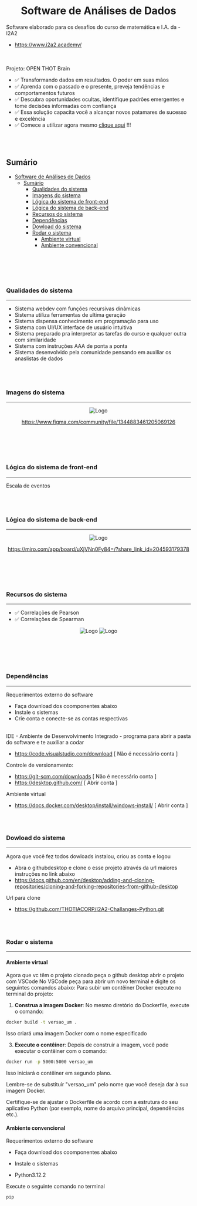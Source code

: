 <div align="center">
  
# Software de Análises de Dados
</div>
Software elaborado para os desafios do curso de matemática e I.A. da - I2A2

- https://www.i2a2.academy/

<br><br>
Projeto: OPEN THOT Brain
- ✅ Transformando dados em resultados. O poder em suas mãos
- ✅ Aprenda com o passado e o presente, preveja tendências e comportamentos futuros
- ✅ Descubra oportunidades ocultas, identifique padrões emergentes e tome decisões informadas com confiança
- ✅ Essa solução capacita você a alcançar novos patamares de sucesso e excelência
- ✅ Comece a utilizar agora mesmo [clique aqui](http://thotiacorp.com.br:5010/) !!!
<br><br><br><br>

## Sumário  
- [Software de Análises de Dados](#software-de-análises-de-dados)
  - [Sumário](#sumário)
    - [Qualidades do sistema](#qualidades-do-sistema)
    - [Imagens do sistema](#imagens-do-sistema)
    - [Lógica do sistema de front-end](#lógica-do-sistema-de-front-end)
    - [Lógica do sistema de back-end](#lógica-do-sistema-de-back-end)
    - [Recursos do sistema](#recursos-do-sistema)
    - [Dependências](#dependências)
    - [Dowload do sistema](#dowload-do-sistema)
    - [Rodar o sistema](#rodar-o-sistema)
      - [Ambiente virtual](#ambiente-virtual)
      - [Ambiente convencional](#ambiente-convencional)

<br><br><br><br>

### Qualidades do sistema
<hr>

- Sistema webdev com funções recursivas dinâmicas
- Sistema utiliza ferramentas de ultima geração
- Sistema dispensa conhecimento em programação para uso
- Sistema com UI/UX interface de usuário intuitiva
- Sistema preparado pra interpretar as tarefas do curso e qualquer outra com similaridade
- Sistema com instruções AAA de ponta a ponta
- Sistema desenvolvido pela comunidade pensando em auxiliar os anaslistas de dados
<br><br><br><br>

### Imagens do sistema
<hr>
<div align="center">

![Logo](./public/assets/img/Front-end.png)

https://www.figma.com/community/file/1344883461205069126
</div>
<br><br><br><br>

### Lógica do sistema de front-end
<hr>
Escala de eventos 
<br><br><br><br>

### Lógica do sistema de back-end
<hr>
<div align="center">

![Logo](./public/assets/img/Mirro.png)

https://miro.com/app/board/uXjVNn0Fy84=/?share_link_id=204593179378
</div>
<br><br><br><br>

### Recursos do sistema
<hr>

- ✅ Correlações de Pearson
- ✅ Correlações de Spearman
<div align="center">

![Logo](./public/assets/img/0001.jpg)
![Logo](./public/assets/img/0002.jpg)
</div>
<br><br><br><br>

### Dependências
<hr>

Requerimentos externo do software 
- Faça download dos coomponentes abaixo 
- Instale o sistemas
- Crie conta e conecte-se as contas respectivas
 <br><br>

IDE - Ambiente de Desenvolvimento Integrado - programa para abrir a pasta do software e te auxiliar a codar
- https://code.visualstudio.com/download [ Não é necessário conta ]

Controle de versionamento:
- https://git-scm.com/downloads [ Não é necessário conta ]
- https://desktop.github.com/    [ Abrir conta ]

Ambiente virtual 
- https://docs.docker.com/desktop/install/windows-install/           [ Abrir conta ]

<br><br>

### Dowload do sistema
<hr>

Agora que você fez todos dowloads instalou, criou as conta e logou 
- Abra o githubdesktop e clone o esse projeto através da url maiores instruções no link abaixo
- https://docs.github.com/en/desktop/adding-and-cloning-repositories/cloning-and-forking-repositories-from-github-desktop 

Url para clone
- https://github.com/THOTIACORP/I2A2-Challanges-Python.git

<br><br>

### Rodar o sistema
<hr>

#### Ambiente virtual

Agora que vc têm o projeto clonado peça o github desktop abrir o projeto com VSCode
No VSCode peça para abrir um novo terminal e digite os seguintes comandos abaixo:
Para subir um contêiner Docker execute no terminal do projeto:

1. **Construa a imagem Docker**: No mesmo diretório do Dockerfile, execute o comando:

```bash
docker build -t versao_um .
```

Isso criará uma imagem Docker com o nome especificado

3. **Execute o contêiner**: Depois de construir a imagem, você pode executar o contêiner com o comando:

```bash
docker run -p 5000:5000 versao_um
```

Isso iniciará o contêiner em segundo plano.

Lembre-se de substituir "versao_um" pelo nome que você deseja dar à sua imagem Docker.

Certifique-se de ajustar o Dockerfile de acordo com a estrutura do seu aplicativo Python (por exemplo, nome do arquivo principal, dependências etc.).

#### Ambiente convencional

Requerimentos externo do software 
- Faça download dos coomponentes abaixo 
- Instale o sistemas

- Python3.12.2

Execute o seguinte comando no terminal 

```bash
pip 
```
